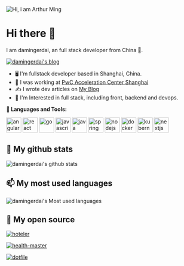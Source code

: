 ![Hi, i am Arthur Ming](damingerdai.jpg)

# **Hi there 👋**

I am damingerdai, an full stack developer from China 🚀.

[![damingerdai's blog](https://img.shields.io/badge/Blog-damingerdai's%20blog-green&style=flat)](https://damingerdai.github.io)

- 🖥 I'm fullstack developer based in Shanghai, China.
- 💼 I was working at <a href="https://www.linkedin.com/company/pwc-ac-shanghai" target="_blank">PwC Acceleration Center Shanghai</a>
- ✍️ I wrote dev articles on <a href="https://damingerdai.github.io" target="_blank">My Blog</a>
- 🧐 I'm Interested in full stack, including front, backend and devops.

**🌈 Languages and Tools:**

<p align="left">
<img src="https://angular.io/assets/images/logos/angular/shield-large.svg" alt="angular" width="40" height="40"/>
<img src="https://cdn.jsdelivr.net/gh/devicons/devicon/icons/react/react-original.svg" alt="react" width="40" height="40"/>
<img src="https://cdn.jsdelivr.net/gh/devicons/devicon/icons/go/go-original.svg" alt="go" width="40" height="40"/>
<img src="https://cdn.jsdelivr.net/gh/devicons/devicon/icons/javascript/javascript-original.svg" alt="javascript" width="40" height="40"/>
<img src="https://cdn.jsdelivr.net/gh/devicons/devicon@master/icons/java/java-original.svg" alt="java" width="40" height="40"/>
<img src="https://cdn.jsdelivr.net/gh/devicons/devicon@master/icons/spring/spring-original.svg" alt="spring" width="40" height="40"/>
<img src="https://cdn.jsdelivr.net/gh/devicons/devicon/icons/nodejs/nodejs-original.svg" alt="nodejs" width="40" height="40"/>
<img src="https://cdn.jsdelivr.net/gh/devicons/devicon/icons/docker/docker-original.svg" alt="docker" width="40" height="40"/>
<img src="https://cdn.jsdelivr.net/gh/devicons/devicon/icons/kubernetes/kubernetes-plain.svg" alt="kubernetes" width="40" height="40"/>
<img src="https://cdn.jsdelivr.net/gh/devicons/devicon/icons/nextjs/nextjs-original.svg" alt="nextjs" width="40" height=“40”/>
</p>

## 🌱 My github stats

![damingerdai's github stats](https://github-readme-stats.damingerdai.com/api?username=damingerdai)

## 📫 My most used languages

![damingerdai's Most used languages](https://github-readme-stats.damingerdai.com/api/top-langs?username=damingerdai&show_icons=true&count_private=true&theme=gotham&layout=compact)

## 💬 My open source

[![hoteler](https://github-readme-stats.damingerdai.com/api/pin/?username=damingerdai&repo=hoteler)](https://github.com/damingerdai/hoteler)

[![health-master](https://github-readme-stats.damingerdai.com/api/pin/?username=damingerdai&repo=health-master)](https://github.com/damingerdai/health-master)

[![dotfile](https://github-readme-stats.damingerdai.com/api/pin/?username=damingerdai&repo=dotfile)](https://github.com/damingerdai/dotfile)

<!-- ## 🚀 My wakatime stats

[![Arthur's wakatime stats](https://github-readme-stats.damingerdai.com/api/wakatime?username=damingerdai&layout=compact )](https://github.com/damingerdai)

